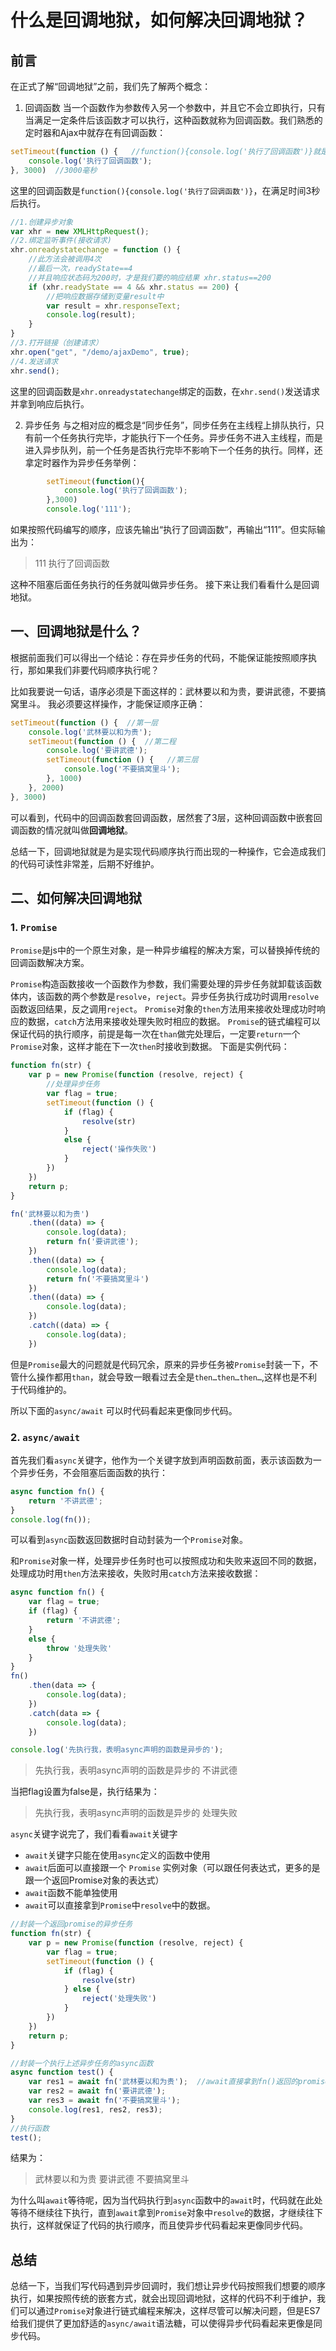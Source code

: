 # 什么是回调地狱，如何解决回调地狱？

## 前言

在正式了解“回调地狱”之前，我们先了解两个概念：

1. 回调函数
当一个函数作为参数传入另一个参数中，并且它不会立即执行，只有当满足一定条件后该函数才可以执行，这种函数就称为回调函数。我们熟悉的定时器和Ajax中就存在有回调函数：
```js
setTimeout(function () {   //function(){console.log('执行了回调函数')}就是回调函数，它只有在3秒后才会执行
    console.log('执行了回调函数');
}, 3000)  //3000毫秒
```
这里的回调函数是`function(){console.log('执行了回调函数')}`，在满足时间3秒后执行。
```js
//1.创建异步对象
var xhr = new XMLHttpRequest();
//2.绑定监听事件(接收请求)
xhr.onreadystatechange = function () {
    //此方法会被调用4次
    //最后一次，readyState==4
    //并且响应状态码为200时，才是我们要的响应结果 xhr.status==200
    if (xhr.readyState == 4 && xhr.status == 200) {
        //把响应数据存储到变量result中
        var result = xhr.responseText;
        console.log(result);
    }
}
//3.打开链接（创建请求）
xhr.open("get", "/demo/ajaxDemo", true);
//4.发送请求
xhr.send();
```
这里的回调函数是`xhr.onreadystatechange`绑定的函数，在`xhr.send()`发送请求并拿到响应后执行。

2. 异步任务
与之相对应的概念是“同步任务”，同步任务在主线程上排队执行，只有前一个任务执行完毕，才能执行下一个任务。异步任务不进入主线程，而是进入异步队列，前一个任务是否执行完毕不影响下一个任务的执行。同样，还拿定时器作为异步任务举例：
```js
        setTimeout(function(){
            console.log('执行了回调函数');
        },3000)
        console.log('111');
```
如果按照代码编写的顺序，应该先输出“执行了回调函数”，再输出“111”。但实际输出为：
> 111
> 执行了回调函数

这种不阻塞后面任务执行的任务就叫做异步任务。
接下来让我们看看什么是回调地狱。

## 一、回调地狱是什么？

根据前面我们可以得出一个结论：存在异步任务的代码，不能保证能按照顺序执行，那如果我们非要代码顺序执行呢？

比如我要说一句话，语序必须是下面这样的：武林要以和为贵，要讲武德，不要搞窝里斗。
我必须要这样操作，才能保证顺序正确：

```js
setTimeout(function () {  //第一层
    console.log('武林要以和为贵');
    setTimeout(function () {  //第二程
        console.log('要讲武德');
        setTimeout(function () {   //第三层
            console.log('不要搞窝里斗');
        }, 1000)
    }, 2000)
}, 3000)
```

可以看到，代码中的回调函数套回调函数，居然套了3层，这种回调函数中嵌套回调函数的情况就叫做**回调地狱**。

总结一下，回调地狱就是为是实现代码顺序执行而出现的一种操作，它会造成我们的代码可读性非常差，后期不好维护。

## 二、如何解决回调地狱

### 1. `Promise`

`Promise`是js中的一个原生对象，是一种异步编程的解决方案，可以替换掉传统的回调函数解决方案。

`Promise`构造函数接收一个函数作为参数，我们需要处理的异步任务就卸载该函数体内，该函数的两个参数是`resolve`，`reject`。异步任务执行成功时调用`resolve`函数返回结果，反之调用`reject`。
`Promise`对象的`then`方法用来接收处理成功时响应的数据，`catch`方法用来接收处理失败时相应的数据。
`Promise`的链式编程可以保证代码的执行顺序，前提是每一次在`than`做完处理后，一定要`return`一个`Promise`对象，这样才能在下一次`then`时接收到数据。
下面是实例代码：

```js
function fn(str) {
    var p = new Promise(function (resolve, reject) {
        //处理异步任务
        var flag = true;
        setTimeout(function () {
            if (flag) {
                resolve(str)
            }
            else {
                reject('操作失败')
            }
        })
    })
    return p;
}

fn('武林要以和为贵')
    .then((data) => {
        console.log(data);
        return fn('要讲武德');
    })
    .then((data) => {
        console.log(data);
        return fn('不要搞窝里斗')
    })
    .then((data) => {
        console.log(data);
    })
    .catch((data) => {
        console.log(data);
    })
```

但是`Promise`最大的问题就是代码冗余，原来的异步任务被`Promise`封装一下，不管什么操作都用`than`，就会导致一眼看过去全是`then…then…then…`,这样也是不利于代码维护的。

所以下面的`async/await` 可以时代码看起来更像同步代码。

### 2. `async/await`

首先我们看`async`关键字，他作为一个关键字放到声明函数前面，表示该函数为一个异步任务，不会阻塞后面函数的执行：

```js
async function fn() {
    return '不讲武德';
}
console.log(fn());
```

可以看到`async`函数返回数据时自动封装为一个`Promise`对象。

和`Promise`对象一样，处理异步任务时也可以按照成功和失败来返回不同的数据，处理成功时用`then`方法来接收，失败时用`catch`方法来接收数据：

```js
async function fn() {
    var flag = true;
    if (flag) {
        return '不讲武德';
    }
    else {
        throw '处理失败'
    }
}
fn()
    .then(data => {
        console.log(data);
    })
    .catch(data => {
        console.log(data);
    })

console.log('先执行我，表明async声明的函数是异步的');
```

> 先执行我，表明async声明的函数是异步的
> 不讲武德

当把flag设置为false是，执行结果为：

> 先执行我，表明async声明的函数是异步的
> 处理失败

`async`关键字说完了，我们看看`await`关键字

- `await`关键字只能在使用`async`定义的函数中使用
- `await`后面可以直接跟一个 `Promise` 实例对象（可以跟任何表达式，更多的是跟一个返回Promise对象的表达式）
- `await`函数不能单独使用
- `await`可以直接拿到`Promise`中`resolve`中的数据。

```js
//封装一个返回promise的异步任务
function fn(str) {
    var p = new Promise(function (resolve, reject) {
        var flag = true;
        setTimeout(function () {
            if (flag) {
                resolve(str)
            } else {
                reject('处理失败')
            }
        })
    })
    return p;
}

//封装一个执行上述异步任务的async函数
async function test() {
    var res1 = await fn('武林要以和为贵');  //await直接拿到fn()返回的promise的数据，并且赋值给res
    var res2 = await fn('要讲武德');
    var res3 = await fn('不要搞窝里斗');
    console.log(res1, res2, res3);
}
//执行函数
test();
```

结果为：

> 武林要以和为贵 要讲武德 不要搞窝里斗

为什么叫`await`等待呢，因为当代码执行到`async`函数中的`await`时，代码就在此处等待不继续往下执行，直到`await`拿到`Promise`对象中`resolve`的数据，才继续往下执行，这样就保证了代码的执行顺序，而且使异步代码看起来更像同步代码。

## 总结

总结一下，当我们写代码遇到异步回调时，我们想让异步代码按照我们想要的顺序执行，如果按照传统的嵌套方式，就会出现回调地狱，这样的代码不利于维护，我们可以通过`Promise`对象进行链式编程来解决，这样尽管可以解决问题，但是ES7给我们提供了更加舒适的`async/await`语法糖，可以使得异步代码看起来更像是同步代码。
